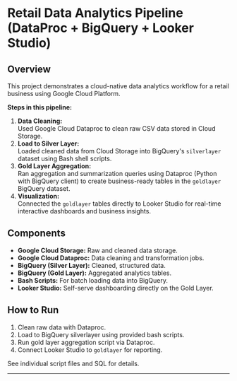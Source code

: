 # Retail Data Analytics Pipeline (DataProc + BigQuery + Looker Studio)

## Overview

This project demonstrates a cloud-native data analytics workflow for a retail business using Google Cloud Platform.

**Steps in this pipeline:**
1. **Data Cleaning:**  
   Used Google Cloud Dataproc to clean raw CSV data stored in Cloud Storage.
2. **Load to Silver Layer:**  
   Loaded cleaned data from Cloud Storage into BigQuery's `silverlayer` dataset using Bash shell scripts.
3. **Gold Layer Aggregation:**  
   Ran aggregation and summarization queries using Dataproc (Python with BigQuery client) to create business-ready tables in the `goldlayer` BigQuery dataset.
4. **Visualization:**  
   Connected the `goldlayer` tables directly to Looker Studio for real-time interactive dashboards and business insights.

## Components

- **Google Cloud Storage:** Raw and cleaned data storage.
- **Google Cloud Dataproc:** Data cleaning and transformation jobs.
- **BigQuery (Silver Layer):** Cleaned, structured data.
- **BigQuery (Gold Layer):** Aggregated analytics tables.
- **Bash Scripts:** For batch loading data into BigQuery.
- **Looker Studio:** Self-serve dashboarding directly on the Gold Layer.

## How to Run

1. Clean raw data with Dataproc.
2. Load to BigQuery silverlayer using provided bash scripts.
3. Run gold layer aggregation script via Dataproc.
4. Connect Looker Studio to `goldlayer` for reporting.

See individual script files and SQL for details.

---

